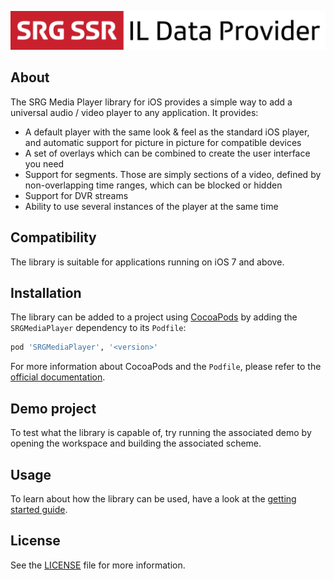 ![SRG Media Player logo](README-images/logo.png)

## About

The SRG Media Player library for iOS provides a simple way to add a universal audio / video player to any application. It provides:

* A default player with the same look & feel as the standard iOS player, and automatic support for picture in picture for compatible devices
* A set of overlays which can be combined to create the user interface you need
* Support for segments. Those are simply sections of a video, defined by non-overlapping time ranges, which can be blocked or hidden
* Support for DVR streams
* Ability to use several instances of the player at the same time

## Compatibility

The library is suitable for applications running on iOS 7 and above.

## Installation

The library can be added to a project using [CocoaPods](http://cocoapods.org/) by adding the `SRGMediaPlayer` dependency to its `Podfile`:
    
```ruby
pod 'SRGMediaPlayer', '<version>'
```

For more information about CocoaPods and the `Podfile`, please refer to the [official documentation](http://guides.cocoapods.org/).

## Demo project

To test what the library is capable of, try running the associated demo by opening the workspace and building the associated scheme.

## Usage

To learn about how the library can be used, have a look at the [getting started guide](Documentation/Getting-started.md).

## License

See the [LICENSE](LICENSE) file for more information.
